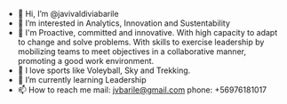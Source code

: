 - 👋 Hi, I’m @javivaldiviabarile
- 👀 I’m interested in Analytics, Innovation and Sustentability
- 💞️ I'm Proactive, committed and innovative. With high capacity to adapt to change and solve problems. With skills to exercise leadership by mobilizing teams to meet objectives in a collaborative manner, promoting a good work environment.
- 💞️ I love sports like Voleyball, Sky and Trekking.
- 🌱 I’m currently learning Leadership
- 📫 How to reach me mail: jvbarile@gmail.com phone: +56976181017

<!---
javivaldiviabarile/javivaldiviabarile is a ✨ special ✨ repository because its `README.md` (this file) appears on your GitHub profile.
You can click the Preview link to take a look at your changes.
--->
